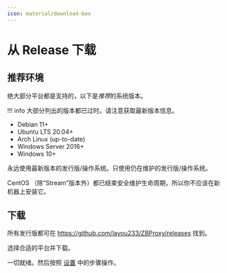 ```yaml
---
icon: material/download-box
---
```


# 从 Release 下载

## 推荐环境

绝大部分平台都是支持的，以下是*推荐*的系统版本。

!!! info
    大部分列出的版本都已过时。请注意获取最新版本信息。

- Debian 11+
- Ubuntu LTS 20.04+
- Arch Linux (up-to-date)
- Windows Server 2016+
- Windows 10+

永远使用最新版本的发行版/操作系统。只使用仍在维护的发行版/操作系统。

CentOS （除“Stream”版本外）都已结束安全维护生命周期，所以你不应该在新机器上安装它。

## 下载

所有发行版都可在 https://github.com/layou233/ZBProxy/releases 找到。

选择合适的平台并下载。

一切就绪。然后按照 [设置](../setup) 中的步骤操作。
